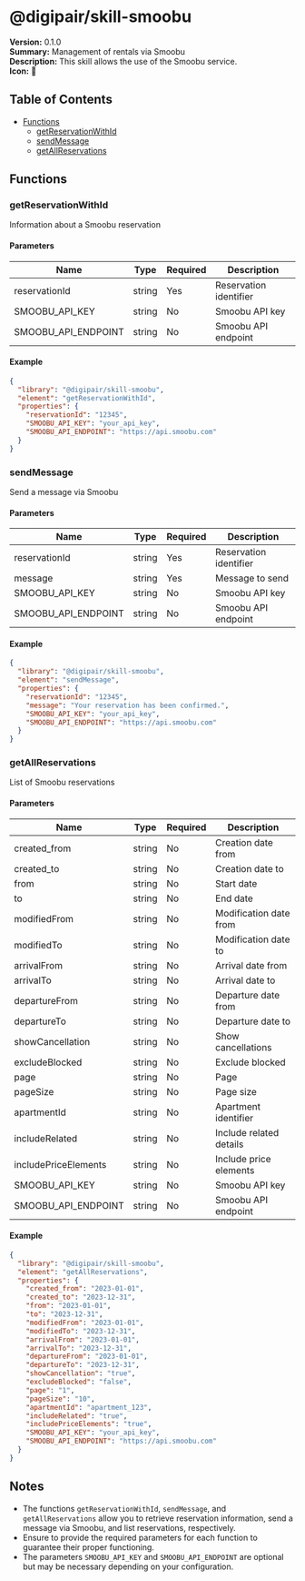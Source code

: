 # @digipair/skill-smoobu

**Version:** 0.1.0  
**Summary:** Management of rentals via Smoobu  
**Description:** This skill allows the use of the Smoobu service.  
**Icon:** 🏡

## Table of Contents

- [Functions](#functions)
  - [getReservationWithId](#getReservationWithId)
  - [sendMessage](#sendMessage)
  - [getAllReservations](#getAllReservations)

## Functions

### getReservationWithId

Information about a Smoobu reservation

#### Parameters

| Name                | Type   | Required | Description                      |
|---------------------|--------|----------|----------------------------------|
| reservationId       | string | Yes      | Reservation identifier           |
| SMOOBU_API_KEY      | string | No       | Smoobu API key                   |
| SMOOBU_API_ENDPOINT | string | No       | Smoobu API endpoint              |

#### Example

```json
{
  "library": "@digipair/skill-smoobu",
  "element": "getReservationWithId",
  "properties": {
    "reservationId": "12345",
    "SMOOBU_API_KEY": "your_api_key",
    "SMOOBU_API_ENDPOINT": "https://api.smoobu.com"
  }
}
```

### sendMessage

Send a message via Smoobu

#### Parameters

| Name                | Type   | Required | Description                      |
|---------------------|--------|----------|----------------------------------|
| reservationId       | string | Yes      | Reservation identifier           |
| message             | string | Yes      | Message to send                  |
| SMOOBU_API_KEY      | string | No       | Smoobu API key                   |
| SMOOBU_API_ENDPOINT | string | No       | Smoobu API endpoint              |

#### Example

```json
{
  "library": "@digipair/skill-smoobu",
  "element": "sendMessage",
  "properties": {
    "reservationId": "12345",
    "message": "Your reservation has been confirmed.",
    "SMOOBU_API_KEY": "your_api_key",
    "SMOOBU_API_ENDPOINT": "https://api.smoobu.com"
  }
}
```

### getAllReservations

List of Smoobu reservations

#### Parameters

| Name                  | Type   | Required | Description                      |
|-----------------------|--------|----------|----------------------------------|
| created_from          | string | No       | Creation date from               |
| created_to            | string | No       | Creation date to                 |
| from                  | string | No       | Start date                       |
| to                    | string | No       | End date                         |
| modifiedFrom          | string | No       | Modification date from           |
| modifiedTo            | string | No       | Modification date to             |
| arrivalFrom           | string | No       | Arrival date from                |
| arrivalTo             | string | No       | Arrival date to                  |
| departureFrom         | string | No       | Departure date from              |
| departureTo           | string | No       | Departure date to                |
| showCancellation      | string | No       | Show cancellations               |
| excludeBlocked        | string | No       | Exclude blocked                  |
| page                  | string | No       | Page                             |
| pageSize              | string | No       | Page size                        |
| apartmentId           | string | No       | Apartment identifier             |
| includeRelated        | string | No       | Include related details          |
| includePriceElements  | string | No       | Include price elements           |
| SMOOBU_API_KEY        | string | No       | Smoobu API key                   |
| SMOOBU_API_ENDPOINT   | string | No       | Smoobu API endpoint              |

#### Example

```json
{
  "library": "@digipair/skill-smoobu",
  "element": "getAllReservations",
  "properties": {
    "created_from": "2023-01-01",
    "created_to": "2023-12-31",
    "from": "2023-01-01",
    "to": "2023-12-31",
    "modifiedFrom": "2023-01-01",
    "modifiedTo": "2023-12-31",
    "arrivalFrom": "2023-01-01",
    "arrivalTo": "2023-12-31",
    "departureFrom": "2023-01-01",
    "departureTo": "2023-12-31",
    "showCancellation": "true",
    "excludeBlocked": "false",
    "page": "1",
    "pageSize": "10",
    "apartmentId": "apartment_123",
    "includeRelated": "true",
    "includePriceElements": "true",
    "SMOOBU_API_KEY": "your_api_key",
    "SMOOBU_API_ENDPOINT": "https://api.smoobu.com"
  }
}
```

## Notes

- The functions `getReservationWithId`, `sendMessage`, and `getAllReservations` allow you to retrieve reservation information, send a message via Smoobu, and list reservations, respectively.
- Ensure to provide the required parameters for each function to guarantee their proper functioning.
- The parameters `SMOOBU_API_KEY` and `SMOOBU_API_ENDPOINT` are optional but may be necessary depending on your configuration.